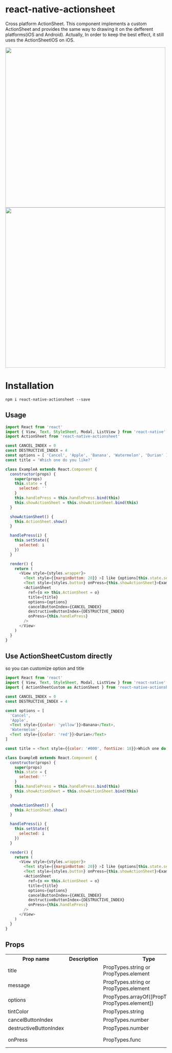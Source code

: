 # react-native-actionsheet
Cross platform ActionSheet. This component implements a custom ActionSheet  and provides the same way to drawing it on the defferent platforms(iOS and Android). Actually, In order to keep the best effect, it still uses the ActionSheetIOS on iOS.

<img height="500" src="./doc/ios.png"> <img height="500" src="./doc/android.png">

# Installation

```
npm i react-native-actionsheet --save
```

## Usage

```javascript
import React from 'react'
import { View, Text, StyleSheet, Modal, ListView } from 'react-native'
import ActionSheet from 'react-native-actionsheet'

const CANCEL_INDEX = 0
const DESTRUCTIVE_INDEX = 4
const options = [ 'Cancel', 'Apple', 'Banana', 'Watermelon', 'Durian' ]
const title = 'Which one do you like?'

class ExampleA extends React.Component {
  constructor(props) {
    super(props)
    this.state = {
      selected: ''
    }
    this.handlePress = this.handlePress.bind(this)
    this.showActionSheet = this.showActionSheet.bind(this)
  }

  showActionSheet() {
    this.ActionSheet.show()
  }

  handlePress(i) {
    this.setState({
      selected: i
    })
  }

  render() {
    return (
      <View style={styles.wrapper}>
        <Text style={{marginBottom: 20}} >I like {options[this.state.selected]}</Text>
        <Text style={styles.button} onPress={this.showActionSheet}>Example A</Text>
        <ActionSheet
          ref={o => this.ActionSheet = o}
          title={title}
          options={options}
          cancelButtonIndex={CANCEL_INDEX}
          destructiveButtonIndex={DESTRUCTIVE_INDEX}
          onPress={this.handlePress}
        />
      </View>
    )
  }
}
```


## Use ActionSheetCustom directly

so you can customize option and title

```javascript
import React from 'react'
import { View, Text, StyleSheet, Modal, ListView } from 'react-native'
import { ActionSheetCustom as ActionSheet } from 'react-native-actionsheet'

const CANCEL_INDEX = 0
const DESTRUCTIVE_INDEX = 4

const options = [ 
  'Cancel', 
  'Apple', 
  <Text style={{color: 'yellow'}}>Banana</Text>,
  'Watermelon', 
  <Text style={{color: 'red'}}>Durian</Text>
]

const title = <Text style={{color: '#000', fontSize: 18}}>Which one do you like?</Text>

class ExampleB extends React.Component {
  constructor(props) {
    super(props)
    this.state = {
      selected: ''
    }
    this.handlePress = this.handlePress.bind(this)
    this.showActionSheet = this.showActionSheet.bind(this)
  }

  showActionSheet() {
    this.ActionSheet.show()
  }

  handlePress(i) {
    this.setState({
      selected: i
    })
  }

  render() {
    return (
      <View style={styles.wrapper}>
        <Text style={{marginBottom: 20}} >I like {options[this.state.selected]}</Text>
        <Text style={styles.button} onPress={this.showActionSheet}>Example B</Text>
        <ActionSheet
          ref={o => this.ActionSheet = o}
          title={title}
          options={options}
          cancelButtonIndex={CANCEL_INDEX}
          destructiveButtonIndex={DESTRUCTIVE_INDEX}
          onPress={this.handlePress}
        />
      </View>
    )
  }
}
```

## Props

<table>
    <tr>
        <th>Prop name</th>
        <th>Description</th>
        <th>Type</th>
        <th>Default</th>
    </tr>
    <tr>
        <td>title</td>
        <td></td>
        <td>PropTypes.string or PropTypes.element</td>
        <td></td>
    </tr>
    <tr>
        <td>message</td>
        <td></td>
        <td>PropTypes.string or PropTypes.element</td>
        <td></td>
    </tr>
    <tr>
        <td>options</td>
        <td></td>
        <td>PropTypes.arrayOf([PropTypes.string, PropTypes.element])</td>
        <td></td>
    </tr>
    <tr>
        <td>tintColor</td>
        <td></td>
        <td>PropTypes.string</td>
        <td></td>
    </tr>
    <tr>
        <td>cancelButtonIndex</td>
        <td></td>
        <td>PropTypes.number</td>
        <td></td>
    </tr>
    <tr>
        <td>destructiveButtonIndex</td>
        <td></td>
        <td>PropTypes.number</td>
        <td></td>
    </tr>
    <tr>
        <td>onPress</td>
        <td></td>
        <td>PropTypes.func</td>
        <td>(index) => {}</td>
    </tr>
</table>
